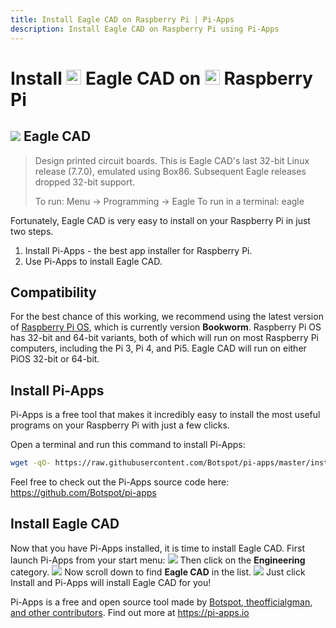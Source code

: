 ```yaml
---
title: Install Eagle CAD on Raspberry Pi | Pi-Apps
description: Install Eagle CAD on Raspberry Pi using Pi-Apps
---
```

<div class="simple-install-content content">

# Install <img src="/img/app-icons/Eagle CAD/icon-64.png" height=24> Eagle CAD on <img src=/img/other-icons/raspberrypi-icon.svg height=24> Raspberry Pi

## <img src="/img/app-icons/Eagle CAD/icon-64.png"> Eagle CAD
> Design printed circuit boards.
> This is Eagle CAD's last 32-bit Linux release (7.7.0), emulated using Box86. Subsequent Eagle releases dropped 32-bit support.
> 
> To run: Menu -> Programming -> Eagle
> To run in a terminal: eagle

Fortunately, Eagle CAD is very easy to install on your Raspberry Pi in just two steps.
1. Install Pi-Apps - the best app installer for Raspberry Pi.
2. Use Pi-Apps to install Eagle CAD.
</div>
<div class="simple-install-content content">

## Compatibility
For the best chance of this working, we recommend using the latest version of [Raspberry Pi OS](https://www.raspberrypi.com/software/), which is currently version **Bookworm**.
Raspberry Pi OS has 32-bit and 64-bit variants, both of which will run on most Raspberry Pi computers, including the Pi 3, Pi 4, and Pi5.
Eagle CAD will run on either PiOS 32-bit or 64-bit.
</div>
<div class="simple-install-content content">

## Install Pi-Apps

Pi-Apps is a free tool that makes it incredibly easy to install the most useful programs on your Raspberry Pi with just a few clicks.

Open a terminal and run this command to install Pi-Apps:
```bash
wget -qO- https://raw.githubusercontent.com/Botspot/pi-apps/master/install | bash
```
Feel free to check out the Pi-Apps source code here: https://github.com/Botspot/pi-apps
</div>
<div class="simple-install-content content">

## Install Eagle CAD

Now that you have Pi-Apps installed, it is time to install Eagle CAD.
First launch Pi-Apps from your start menu:
<img src="/img/start-menu.png">
Then click on the <b>Engineering</b> category.
<img src="/img/category-selections/Engineering.png">
Now scroll down to find <b>Eagle CAD</b> in the list.
<img src="/img/app-icons/Eagle CAD/app-selection.png">
Just click Install and Pi-Apps will install Eagle CAD for you!
</div>
<div class="simple-install-content content">

Pi-Apps is a free and open source tool made by [Botspot, theofficialgman, and other contributors](/about/#contributors). Find out more at https://pi-apps.io
</div>
